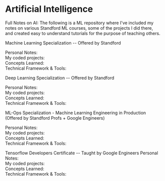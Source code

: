 # Artificial Intelligence

Full Notes on AI: 
The following is a ML repository where I've included my notes on various Standford ML courses, some of the projects I did there, and created easy to understand tutorials for the purpose of teaching others. 

Machine Learning Specialization -- Offered by Standford 

Personal Notes: <br>
My coded projects: <br>
Concepts Learned:<br>
Technical Framework & Tools: 

Deep Learning Specialization -- Offered by Standford 

Personal Notes: <br>
My coded projects: <br>
Concepts Learned: <br>
Technical Framework & Tools: <br>

ML-Ops Specialization - Machine Learning Engineering in Production (Offered by Standford Profs + Google Engineers) 

Personal Notes: <br> 
My coded projects: <br>
Concepts Learned: <br>
Technical Framework & Tools: <br>


Tensorflow Developers Certificate -- Taught by Google Engineers 
Personal Notes: <br> 
My coded projects: <br>
Concepts Learned: <br>
Technical Framework & Tools: <br>
